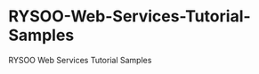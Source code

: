 RYSOO-Web-Services-Tutorial-Samples
===================================

RYSOO Web Services Tutorial Samples
